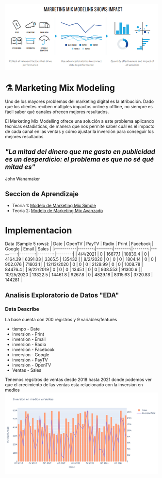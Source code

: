 ![BannerMarketingMixModeling](Resources/The-Marketing-Mix-Modeling.png)

# ⚗️ Marketing Mix Modeling

Uno de los mayores problemas del marketing digital es la atribución. Dado que los clientes reciben múltiples impactos online y offline, no siempre es fácil saber qué canales ofrecen mejores resultados.

El Marketing Mix Modelling ofrece una solución a este problema aplicando tecnicas estadisticas, de manera que nos permite saber cuál es el impacto de cada canal en las ventas y cómo ajustar la inversión para conseguir los mejores resultados.

## *"La mitad del dinero que me gasto en publicidad es un desperdicio: el problema es que no sé qué mitad es"*

John Wanamaker

## Seccion de Aprendizaje

- Teoria 1: [Modelo de Marketing Mix Simple](./Teoria1/README.md)
- Teoria 2: [Modelo de Marketing Mix Avanzado](./Teoria2/README.md)

# Implementacion

Data (Sample 5 rows):
| Date       |  OpenTV |   PayTV |   Radio |   Print | Facebook |  Google |   Email |   Sales |
|:-----------|--------:|--------:|--------:|--------:|---------:|--------:|--------:|--------:|
| 4/4/2021   |       0 | 16677.1 | 10839.4 |       0 |  4164.39 | 6391.03 |  3365.5 |  135432 |
| 8/2/2020   |       0 |       0 |       0 | 1804.14 |        0 |       0 | 902.076 | 71603.1 |
| 12/13/2020 |       0 |       0 |       0 | 2129.99 |        0 |       0 | 1008.78 | 84476.4 |
| 9/22/2019  |       0 |       0 |       0 |  1345.1 |        0 |       0 | 938.553 | 91300.6 |
| 10/25/2020 | 13322.5 | 14461.8 |  9267.8 |       0 |  4829.18 | 8315.63 | 3720.83 |  144281 |

## Analisis Exploratorio de Datos "EDA"

### Data Describe

La base cuenta con 200 registros y 9 variables/features

- tiempo - Date
- inversion - Print
- inversion - Email
- inversion - Radio
- inversion - Facebook
- inversion - Google
- inversion - PayTV
- inversion - OpenTV
- Ventas - Sales

Tenemos regsitros de ventas desde 2018 hasta 2021
donde podemos ver que el crecimiento de las ventas esta relacionado con la inversion en medios
![BannerMarketingMixModeling](Resources/InversionVsVentas.png)
